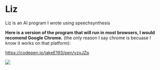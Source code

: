 # Liz
Liz is an AI program I wrote using speechsynthesis 

<strong>Here is a version of the program that will run in most browsers, I would recomend Google Chrome.</strong> (the only reason I say chrome is becuase I know it works on that platform):

https://codepen.io/jakeE193/pen/vzxJZp

<img src = 'https://s3-us-west-2.amazonaws.com/i.cdpn.io/2325511.vzxJZp.b60a8583-702f-401c-8c39-402103c0f1a5.png'>

